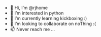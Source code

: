 - 👋 Hi, I’m @rjhome
- 👀 I’m interested in python
- 🌱 I’m currently learning kickboxing :)
- 💞️ I’m looking to collaborate on noThing :(
- 📫 Never reach me ...

<!---
rjhome/rjhome is a ✨ special ✨ repository because its `README.md` (this file) appears on your GitHub profile.
You can click the Preview link to take a look at your changes.
--->
